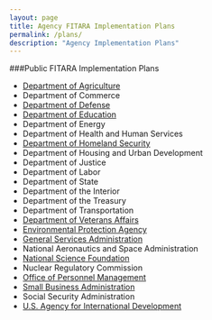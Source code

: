 ```yaml
---
layout: page
title: Agency FITARA Implementation Plans
permalink: /plans/
description: "Agency Implementation Plans"
---
```


###Public FITARA Implementation Plans

* [Department of Agriculture](http://www.usda.gov/documents/federal-info-tech-acquisition-reform-act.pdf)	 	 	 	 	 	 	 
* Department of Commerce	 	 	 	 	 	 	 
* [Department of Defense](http://www.defense.gov/digitalstrategy)	 	 	 	 	 	 	 
* [Department of Education](http://www2.ed.gov/digitalstrategy/index.html)	 	 	 	 	 	 
* Department of Energy	 	 	 	 	 	 	 
* Department of Health and Human Services	 	 	 	 	 	 	 
* [Department of Homeland Security](https://www.dhs.gov/publication/dhs-common-baseline-self-assessment-and-plan)	 	 	 	 	 	 	 
* Department of Housing and Urban Development	 	 	 	 	 	 	 
* Department of Justice	 	 	 	 	 	 	 
* Department of Labor	 	 	 	 	 	 	 
* Department of State	 	 	 	 	 	 	 
* Department of the Interior	 	 	 	 	 	 	 
* Department of the Treasury	 	 	 	 	 	 	 
* Department of Transportation	 	 	 	 	 	 	 
* [Department of Veterans Affairs](http://va.gov/digitalstrategy/docs/Attachment-5-FITARA-Common-Baseline-Implementation-Plan-and-SA_V4.docx)	 	 	 	 	 	 	 
* [Environmental Protection Agency](http://www.epa.gov/open/fitara-implementation-plan-and-chief-information-officer-assignment-plan)	 	 	 	 	 	 	 
* [General Services Administration](https://inventory.data.gov/dataset/64c56cec-4b8f-44c7-ba69-090517f9f32e/resource/87e53999-aff1-4560-8bf0-42d9dc8e4a69/download/2015gsafitaraimplementationandcioassignmentplan.pdf)	 	 	 	 	 	 	 
* National Aeronautics and Space Administration	 	 	 	 	 	 	 
* [National Science Foundation](http://www.nsf.gov/digitalstrategy/FITARAimplementationplan.pdf)	 	 	 	 	 	 	 
* Nuclear Regulatory Commission	 	 	 	 	 	 	 
* [Office of Personnel Management](https://www.opm.gov/about-us/open-government/digital-government-strategy/<#url=FITARA)	 	 	 	 	 	 	
* [Small Business Administration](https://www.sba.gov/about-sba/sba-performance/open-government/digital-sba/digital-strategy/sba-fitara-implementation-plan)	 	 	 	 	 	 	 
* Social Security Administration	 	 	 	 	 	 	 
* [U.S. Agency for International Development](https://usaid.gov/digitalstrategy/fitara-implementation-plan)
